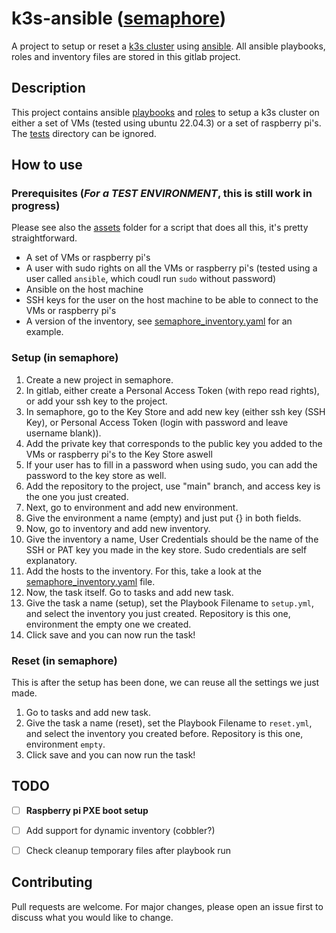 # k3s-ansible ([semaphore](https://www.semui.co/))
A project to setup or reset a [k3s cluster](https://k3s.io/) using [ansible](https://www.ansible.com/).
All ansible playbooks, roles and inventory files are stored in this gitlab project.

## Description
This project contains ansible [playbooks](.) and [roles](./roles/) to setup a k3s cluster on either a set of VMs (tested using ubuntu 22.04.3) or a set of raspberry pi's.
The [tests]() directory can be ignored.


## How to use
### Prerequisites (***For a TEST ENVIRONMENT***, this is still work in progress)
Please see also the [assets](./assets/node_setup/) folder for a script that does all this, it's pretty straightforward.
- A set of VMs or raspberry pi's
- A user with sudo rights on all the VMs or raspberry pi's (tested using a user called `ansible`, which coudl run `sudo` without password)
- Ansible on the host machine
- SSH keys for the user on the host machine to be able to connect to the VMs or raspberry pi's  
- A version of the inventory, see [semaphore_inventory.yaml](./inventories/SEMAPHORE_TOCOPY_INVENTORY.yaml) for an example.

### Setup (in semaphore)  
1. Create a new project in semaphore.  
2. In gitlab, either create a Personal Access Token (with repo read rights), or add your ssh key to the project.  
3. In semaphore, go to the Key Store and add new key (either ssh key (SSH Key), or Personal Access Token (login with password and leave username blank)).  
4. Add the private key that corresponds to the public key you added to the VMs or raspberry pi's to the Key Store aswell
4. If your user has to fill in a password when using sudo, you can add the password to the key store as well.
5. Add the repository to the project, use "main" branch, and access key is the one you just created.  
6. Next, go to environment and add new environment.  
7. Give the environment a name (empty) and just put {} in both fields.  
8. Now, go to inventory and add new inventory.
9. Give the inventory a name, User Credentials should be the name of the SSH or PAT key you made in the key store. Sudo credentials are self explanatory.  
10. Add the hosts to the inventory. For this, take a look at the [semaphore_inventory.yaml](./inventories/SEMAPHORE_TOCOPY_INVENTORY.yaml) file.  
11. Now, the task itself. Go to tasks and add new task.  
12. Give the task a name (setup), set the Playbook Filename to `setup.yml`, and select the inventory you just created. Repository is this one, environment the empty one we created.
13. Click save and you can now run the task!  

### Reset (in semaphore)
This is after the setup has been done, we can reuse all the settings we just made.
1. Go to tasks and add new task.
2. Give the task a name (reset), set the Playbook Filename to `reset.yml`, and select the inventory you created before. Repository is this one, environment `empty`.
3. Click save and you can now run the task!

## TODO
- [ ] **Raspberry pi PXE boot setup**
- [ ] Add support for dynamic inventory (cobbler?)
- [ ] Check cleanup temporary files after playbook run


## Contributing
Pull requests are welcome. For major changes, please open an issue first to discuss what you would like to change.
